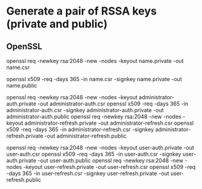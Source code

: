 # Generate a pair of RSSA keys (private and public)

## OpenSSL

openssl req -newkey rsa:2048 -new -nodes -keyout name.private -out name.csr

openssl x509 -req -days 365 -in name.csr -signkey name.private -out name.public

openssl req -newkey rsa:2048 -new -nodes -keyout administrator-auth.private -out administrator-auth.csr
openssl x509 -req -days 365 -in administrator-auth.csr -signkey administrator-auth.private -out administrator-auth.public
openssl req -newkey rsa:2048 -new -nodes -keyout administrator-refresh.private -out administrator-refresh.csr
openssl x509 -req -days 365 -in administrator-refresh.csr -signkey administrator-refresh.private -out administrator-refresh.public

openssl req -newkey rsa:2048 -new -nodes -keyout user-auth.private -out user-auth.csr
openssl x509 -req -days 365 -in user-auth.csr -signkey user-auth.private -out user-auth.public
openssl req -newkey rsa:2048 -new -nodes -keyout user-refresh.private -out user-refresh.csr
openssl x509 -req -days 365 -in user-refresh.csr -signkey user-refresh.private -out user-refresh.public